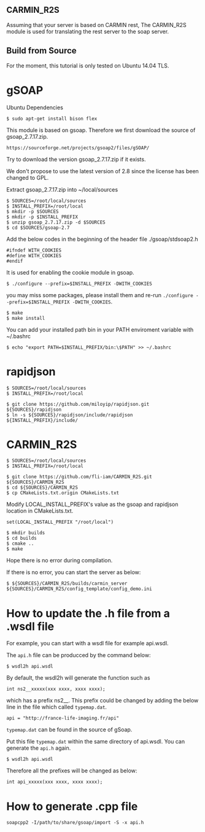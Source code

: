 CARMIN_R2S
-----------

Assuming that your server is based on CARMIN rest,
The CARMIN_R2S module is used for translating the rest server to the soap server.


Build from Source
-----------------

For the moment, this tutorial is only tested on Ubuntu 14.04 TLS.

gSOAP
=====

Ubuntu Dependencies

```
$ sudo apt-get install bison flex
```

This module is based on gsoap. Therefore we first download the source of gsoap_2.7.17.zip.

```
https://sourceforge.net/projects/gsoap2/files/gSOAP/
```

Try to download the version gsoap_2.7.17.zip if it exists.

We don't propose to use the latest version of 2.8 since the license has been changed to GPL.

Extract gsoap_2.7.17.zip into ~/local/sources

```
$ SOURCES=/root/local/sources
$ INSTALL_PREFIX=/root/local
$ mkdir -p $SOURCES
$ mkdir -p $INSTALL_PREFIX
$ unzip gsoap_2.7.17.zip -d $SOURCES
$ cd $SOURCES/gsoap-2.7
```

Add the below codes in the beginning of the header file ./gsoap/stdsoap2.h

```
#ifndef WITH_COOKIES
#define WITH_COOKIES
#endif
```

It is used for enabling the cookie module in gsoap.

```
$ ./configure --prefix=$INSTALL_PREFIX -DWITH_COOKIES
```

you may miss some packages, please install them and re-run `./configure --prefix=$INSTALL_PREFIX -DWITH_COOKIES`.

```
$ make
$ make install
```


You can add your installed path bin in your PATH enviroment variable with ~/.bashrc

```
$ echo "export PATH=$INSTALL_PREFIX/bin:\$PATH" >> ~/.bashrc
```

rapidjson 
=========

```
$ SOURCES=/root/local/sources
$ INSTALL_PREFIX=/root/local

$ git clone https://github.com/miloyip/rapidjson.git ${SOURCES}/rapidjson
$ ln -s ${SOURCES}/rapidjson/include/rapidjson ${INSTALL_PREFIX}/include/
```

CARMIN_R2S
==========

```
$ SOURCES=/root/local/sources
$ INSTALL_PREFIX=/root/local

$ git clone https://github.com/fli-iam/CARMIN_R2S.git ${SOURCES}/CARMIN_R2S
$ cd ${SOURCES}/CARMIN_R2S
$ cp CMakeLists.txt.origin CMakeLists.txt
```

Modify LOCAL_INSTALL_PREFIX's value as the gsoap and rapidjson location in CMakeLists.txt.

```
set(LOCAL_INSTALL_PREFIX "/root/local")
```

```
$ mkdir builds
$ cd builds
$ cmake ..
$ make
```

Hope there is no error during compilation.

If there is no error, you can start the server as below:

```
$ ${SOURCES}/CARMIN_R2S/builds/carmin_server ${SOURCES}/CARMIN_R2S/config_template/config_demo.ini
```

How to update the .h file from a .wsdl file
===========================================


For example, you can start with a wsdl file for example api.wsdl.

The `api.h` file can be producced by the command below: 

```
$ wsdl2h api.wsdl
```

By default, the wsdl2h will generate the function such as 

```
int ns2__xxxxx(xxx xxxx, xxxx xxxx);
```

which has a prefix ns2__. This prefix could be changed by adding the below line in the file which called `typemap.dat`.

```
api = "http://france-life-imaging.fr/api"
```

`typemap.dat` can be found in the source of gSoap.

Put this file `typemap.dat` within the same directory of api.wsdl. You can generate the `api.h` again.

```
$ wsdl2h api.wsdl
```

Therefore all the prefixes will be changed as below:

```
int api_xxxxx(xxx xxxx, xxxx xxxx);
```


How to generate .cpp file
=========================


```
soapcpp2 -I/path/to/share/gsoap/import -S -x api.h
```


